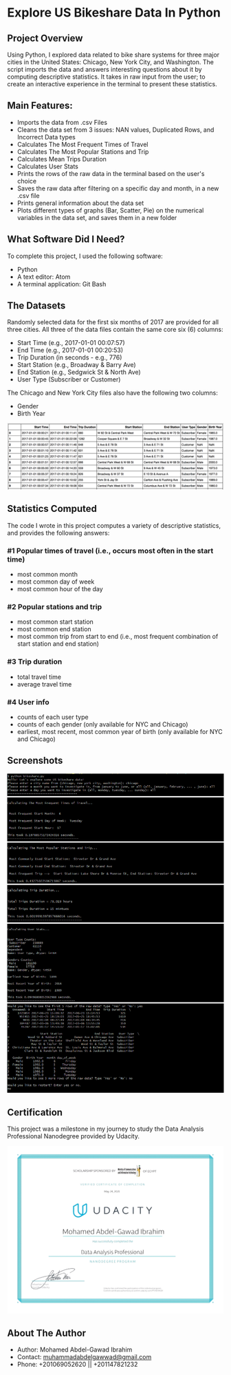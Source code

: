 # Explore US Bikeshare Data In Python

## Project Overview

Using Python, I explored data related to bike share systems for three major cities in the United States:
Chicago, New York City, and Washington. The script imports the
data and answers interesting questions about it by computing descriptive
statistics. It takes in raw input from the user; to create an interactive experience in the terminal to present these statistics.

## Main Features:
* Imports the data from .csv Files
* Cleans the data set from 3 issues: NAN values, Duplicated Rows, and Incorrect Data types
* Calculates The Most Frequent Times of Travel
* Calculates The Most Popular Stations and Trip
* Calculates Mean Trips Duration
* Calculates User Stats
* Prints the rows of the raw data in the terminal based on the user's choice
* Saves the raw data after filtering on a specific day and month, in a new .csv file
* Prints general information about the data set
* Plots different types of graphs (Bar, Scatter, Pie) on the numerical variables in the data set, and saves them in a new folder

## What Software Did I Need?

To complete this project, I used the following software:

* Python
* A text editor: Atom
* A terminal application: Git Bash

## The Datasets

Randomly selected data for the first six months of 2017 are provided for
all three cities. All three of the data files contain the same core six (6) columns:

* Start Time (e.g., 2017-01-01 00:07:57)
* End Time (e.g., 2017-01-01 00:20:53)
* Trip Duration (in seconds - e.g., 776)
* Start Station (e.g., Broadway & Barry Ave)
* End Station (e.g., Sedgwick St & North Ave)
* User Type (Subscriber or Customer)

The Chicago and New York City files also have the following two columns:

* Gender
* Birth Year
<img src="images/nyc-data.png">

## Statistics Computed

The code I wrote in this project computes a variety of descriptive statistics, and
provides the following answers:

### #1 Popular times of travel (i.e., occurs most often in the start time)

* most common month
* most common day of week
* most common hour of the day

### #2 Popular stations and trip

* most common start station
* most common end station
* most common trip from start to end (i.e., most frequent combination of start station and end station)

### #3 Trip duration

* total travel time
* average travel time

### #4 User info

* counts of each user type
* counts of each gender (only available for NYC and Chicago)
* earliest, most recent, most common year of birth (only available for NYC and Chicago)

## Screenshots

<img src="images/screenshot1.png">
<img src="images/screenshot2.png">
<img src="images/screenshot3.png">
<img src="images/screenshot4.png">
<img src="images/screenshot5.png">
<img src="images/screenshot6.png">

## Certification

This project was a milestone in my journey to study the Data Analysis Professional Nanodegree provided by Udacity.

[![Advanced Data Analysis Nanodegree by Udacity](images/Udacity_Nanodegree_Graduation_Certificate.jpg)](https://confirm.udacity.com/5G4S74GJ "Advanced Data Analysis Nanodegree by Udacity")

## About The Author

* Author: Mohamed Abdel-Gawad Ibrahim
* Contact: muhammadabdelgawwad@gmail.com
* Phone: +201069052620 || +201147821232
